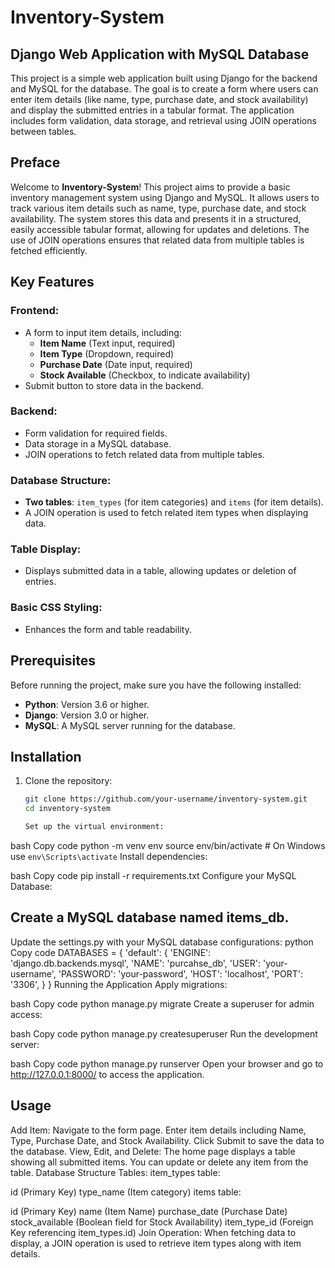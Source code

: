 # Inventory-System

## Django Web Application with MySQL Database

This project is a simple web application built using Django for the backend and MySQL for the database. The goal is to create a form where users can enter item details (like name, type, purchase date, and stock availability) and display the submitted entries in a tabular format. The application includes form validation, data storage, and retrieval using JOIN operations between tables.

## Preface

Welcome to **Inventory-System**! This project aims to provide a basic inventory management system using Django and MySQL. It allows users to track various item details such as name, type, purchase date, and stock availability. The system stores this data and presents it in a structured, easily accessible tabular format, allowing for updates and deletions. The use of JOIN operations ensures that related data from multiple tables is fetched efficiently.

## Key Features

### Frontend:
- A form to input item details, including:
  - **Item Name** (Text input, required)
  - **Item Type** (Dropdown, required)
  - **Purchase Date** (Date input, required)
  - **Stock Available** (Checkbox, to indicate availability)
- Submit button to store data in the backend.

### Backend:
- Form validation for required fields.
- Data storage in a MySQL database.
- JOIN operations to fetch related data from multiple tables.

### Database Structure:
- **Two tables**: `item_types` (for item categories) and `items` (for item details).
- A JOIN operation is used to fetch related item types when displaying data.

### Table Display:
- Displays submitted data in a table, allowing updates or deletion of entries.

### Basic CSS Styling:
- Enhances the form and table readability.

## Prerequisites
Before running the project, make sure you have the following installed:
- **Python**: Version 3.6 or higher.
- **Django**: Version 3.0 or higher.
- **MySQL**: A MySQL server running for the database.

## Installation

1. Clone the repository:
   ```bash
   git clone https://github.com/your-username/inventory-system.git
   cd inventory-system

   Set up the virtual environment:
bash
Copy code
python -m venv env
source env/bin/activate  # On Windows use `env\Scripts\activate`
Install dependencies:

bash
Copy code
pip install -r requirements.txt
Configure your MySQL Database:

## Create a MySQL database named items_db.
Update the settings.py with your MySQL database configurations:
python
Copy code
DATABASES = {
    'default': {
        'ENGINE': 'django.db.backends.mysql',
        'NAME': 'purcahse_db',
        'USER': 'your-username',
        'PASSWORD': 'your-password',
        'HOST': 'localhost',
        'PORT': '3306',
    }
}
Running the Application
Apply migrations:

bash
Copy code
python manage.py migrate
Create a superuser for admin access:

bash
Copy code
python manage.py createsuperuser
Run the development server:

bash
Copy code
python manage.py runserver
Open your browser and go to http://127.0.0.1:8000/ to access the application.

## Usage
Add Item:
Navigate to the form page.
Enter item details including Name, Type, Purchase Date, and Stock Availability.
Click Submit to save the data to the database.
View, Edit, and Delete:
The home page displays a table showing all submitted items.
You can update or delete any item from the table.
Database Structure
Tables:
item_types table:

id (Primary Key)
type_name (Item category)
items table:

id (Primary Key)
name (Item Name)
purchase_date (Purchase Date)
stock_available (Boolean field for Stock Availability)
item_type_id (Foreign Key referencing item_types.id)
Join Operation:
When fetching data to display, a JOIN operation is used to retrieve item types along with item details.
